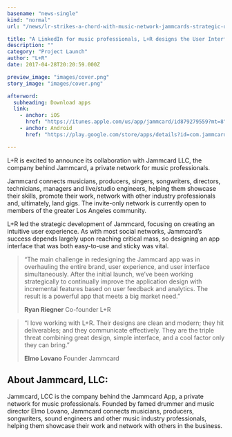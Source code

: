 ```yaml
---
basename: "news-single"
kind: "normal"
url: "/news/lr-strikes-a-chord-with-music-network-jammcards-strategic-development.html"

title: "A LinkedIn for music professionals, L+R designs the User Interface for the Jammcard app"
description: ""
category: "Project Launch"
author: "L+R"
date: 2017-04-28T20:20:59.000Z

preview_image: "images/cover.png"
story_image: "images/cover.png"

afterword:
  subheading: Download apps
  link:
    - anchor: iOS
      href: "https://itunes.apple.com/us/app/jammcard/id879279559?mt=8"
    - anchor: Android
      href: "https://play.google.com/store/apps/details?id=com.jammcard"

---
```


L+R is excited to announce its collaboration with Jammcard LLC, the company behind Jammcard, a private network for music professionals.

Jammcard connects musicians, producers, singers, songwriters, directors, technicians, managers and live/studio engineers, helping them showcase their skills, promote their work, network with other industry professionals and, ultimately, land gigs. The invite-only network is currently open to members of the greater Los Angeles community.

L+R led the strategic development of Jammcard, focusing on creating an intuitive user experience. As with most social networks, Jammcard’s success depends largely upon reaching critical mass, so designing an app interface that was both easy-to-use and sticky was vital.

> “The main challenge in redesigning the Jammcard app was in overhauling the entire brand, user experience, and user interface simultaneously. After the initial launch, we’ve been working strategically to continually improve the application design with incremental features based on user feedback and analytics. The result is a powerful app that meets a big market need.”
>
> **Ryan Riegner**
> Co-founder
> L+R

<!-- -->

> “I love working with L+R. Their designs are clean and modern; they hit deliverables; and they communicate effectively. They are the triple threat combining great design, simple interface, and a cool factor only they can bring.”
>
> **Elmo Lovano**
> Founder
> Jammcard

## About Jammcard, LLC:

Jammcard, LCC is the company behind the Jammcard App, a private network for music professionals. Founded by famed drummer and music director Elmo Lovano, Jammcard connects musicians, producers, songwriters, sound engineers and other music industry professionals, helping them showcase their work and network with others in the business.
